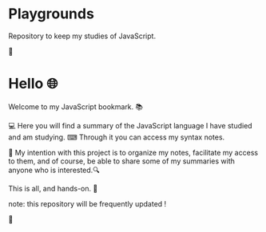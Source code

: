 # Playgrounds
Repository to keep my studies of JavaScript.

🌟

# Hello 🌐

Welcome to my JavaScript bookmark. 📚

💻 Here you will find a summary of the JavaScript language I have studied and am studying.
⌨ Through it you can access my syntax notes.

💾 My intention with this project is to organize my notes, facilitate my access to them, and of course, be able to share some of my summaries with anyone who is interested.🔍

This is all, and hands-on. 🏁




note: this repository will be frequently updated !

🌟